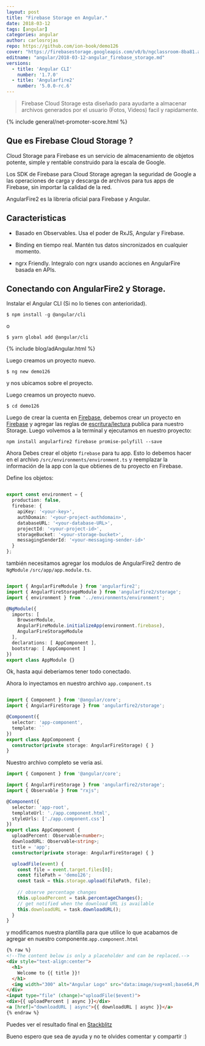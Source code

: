 ```yaml
---
layout: post
title: "Firebase Storage en Angular."
date: 2018-03-12
tags: [angular]
categories: angular
author: carlosrojas
repo: https://github.com/ion-book/demo126
cover: "https://firebasestorage.googleapis.com/v0/b/ngclassroom-8ba81.appspot.com/o/posts%2F2018-03-12-angular_firebase_storage%2FTitulos.png?alt=media&token=de194e12-488e-40f9-9bf6-a655ec33062e"
editname: "angular/2018-03-12-angular_firebase_storage.md"
versions:
  - title: 'Angular CLI'
    number: '1.7.0'
  - title: 'Angularfire2'
    number: '5.0.0-rc.6'
---
```

> Firebase Cloud Storage esta diseñado para ayudarte a almacenar archivos generados por el usuario (Fotos, Videos) facil y rapidamente.

<amp-img width="1024" height="512" layout="responsive" src="https://firebasestorage.googleapis.com/v0/b/ngclassroom-8ba81.appspot.com/o/posts%2F2018-03-12-angular_firebase_storage%2FTitulos.png?alt=media&token=de194e12-488e-40f9-9bf6-a655ec33062e"></amp-img> 

{% include general/net-promoter-score.html %} 

## Que es Firebase Cloud Storage ?

Cloud Storage para Firebase es un servicio de almacenamiento de objetos potente, simple y rentable construido para la escala de Google. 

Los SDK de Firebase para Cloud Storage agregan la seguridad de Google a las operaciones de carga y descarga de archivos para tus apps de Firebase, sin importar la calidad de la red. 

AngularFire2 es la libreria oficial para Firebase y Angular.

## Caracteristicas

* Basado en Observables. Usa el poder de RxJS, Angular y Firebase.

* Binding en tiempo real. Mantén tus datos sincronizados en cualquier momento.

* ngrx Friendly. Integralo con ngrx usando acciones en AngularFire basada en APIs.

## Conectando con AngularFire2 y Storage.

Instalar el Angular CLI (Si no lo tienes con anterioridad).

````
$ npm install -g @angular/cli
````

o

````
$ yarn global add @angular/cli
````

{% include blog/adAngular.html %}

Luego creamos un proyecto nuevo.

````
$ ng new demo126
````

y nos ubicamos sobre el proyecto.

Luego creamos un proyecto nuevo.

````
$ cd demo126
````

Luego de crear la cuenta en [Firebase](https://firebase.google.com/), debemos crear un proyecto en [Firebase](https://firebase.google.com/docs/web/setup) y agregar las reglas de [escritura/lectura](https://firebase.google.com/docs/storage/security/start) publica para nuestro Storage. Luego volvemos a la terminal y ejecutamos en nuestro proyecto: 

```
npm install angularfire2 firebase promise-polyfill --save
```

Ahora Debes crear el objeto `firebase` para tu app. Esto lo debemos hacer en el archivo `/src/environments/environment.ts` y reemplazar la información de la app con la que obtienes de tu proyecto en Firebase.

Define los objetos:

```ts

export const environment = {
  production: false,
  firebase: {
    apiKey: '<your-key>',
    authDomain: '<your-project-authdomain>',
    databaseURL: '<your-database-URL>',
    projectId: '<your-project-id>',
    storageBucket: '<your-storage-bucket>',
    messagingSenderId: '<your-messaging-sender-id>'
  }
};

```

también necesitamos agregar los modulos de AngularFire2 dentro de `NgModule` `/src/app/app.module.ts`.

```ts

import { AngularFireModule } from 'angularfire2';
import { AngularFireStorageModule } from 'angularfire2/storage';
import { environment } from '../environments/environment';

@NgModule({
  imports: [
    BrowserModule,
    AngularFireModule.initializeApp(environment.firebase),
    AngularFireStorageModule
  ],
  declarations: [ AppComponent ],
  bootstrap: [ AppComponent ]
})
export class AppModule {}

```

Ok, hasta aqui deberiamos tener todo conectado.

Ahora lo inyectamos en nuestro archivo `app.component.ts`

```ts

import { Component } from '@angular/core';
import { AngularFireStorage } from 'angularfire2/storage';

@Component({
  selector: 'app-component',
  template: ``
})
export class AppComponent {
  constructor(private storage: AngularFireStorage) { }
}

```

Nuestro archivo completo se veria asi.

```ts
import { Component } from '@angular/core';

import { AngularFireStorage } from 'angularfire2/storage';
import { Observable } from "rxjs";

@Component({
  selector: 'app-root',
  templateUrl: './app.component.html',
  styleUrls: ['./app.component.css']
})
export class AppComponent {
  uploadPercent: Observable<number>;
  downloadURL: Observable<string>;
  title = 'app';
  constructor(private storage: AngularFireStorage) { }

  uploadFile(event) {
    const file = event.target.files[0];
    const filePath = 'demo126';
    const task = this.storage.upload(filePath, file);
    
    // observe percentage changes
    this.uploadPercent = task.percentageChanges();
    // get notified when the download URL is available
    this.downloadURL = task.downloadURL();
  }
}
```

y modificamos nuestra plantilla para que utilice lo que acabamos de agregar en nuestro componente.`app.component.html`

```html
{% raw %}
<!--The content below is only a placeholder and can be replaced.-->
<div style="text-align:center">
  <h1>
    Welcome to {{ title }}!
  </h1>
  <img width="300" alt="Angular Logo" src="data:image/svg+xml;base64,PHN2ZyB4bWxucz0iaHR0cDovL3d3dy53My5vcmcvMjAwMC9zdmciIHZpZXdCb3g9IjAgMCAyNTAgMjUwIj4KICAgIDxwYXRoIGZpbGw9IiNERDAwMzEiIGQ9Ik0xMjUgMzBMMzEuOSA2My4ybDE0LjIgMTIzLjFMMTI1IDIzMGw3OC45LTQzLjcgMTQuMi0xMjMuMXoiIC8+CiAgICA8cGF0aCBmaWxsPSIjQzMwMDJGIiBkPSJNMTI1IDMwdjIyLjItLjFWMjMwbDc4LjktNDMuNyAxNC4yLTEyMy4xTDEyNSAzMHoiIC8+CiAgICA8cGF0aCAgZmlsbD0iI0ZGRkZGRiIgZD0iTTEyNSA1Mi4xTDY2LjggMTgyLjZoMjEuN2wxMS43LTI5LjJoNDkuNGwxMS43IDI5LjJIMTgzTDEyNSA1Mi4xem0xNyA4My4zaC0zNGwxNy00MC45IDE3IDQwLjl6IiAvPgogIDwvc3ZnPg==">
</div>
<input type="file" (change)="uploadFile($event)">
<div>{{ uploadPercent | async }}</div>
<a [href]="downloadURL | async">{{ downloadURL | async }}</a>
{% endraw %}
```
Puedes ver el resultado final en [Stackblitz](https://stackblitz.com/github/ion-book/demo126)

Bueno espero que sea de ayuda y no te olvides comentar y compartir :)
